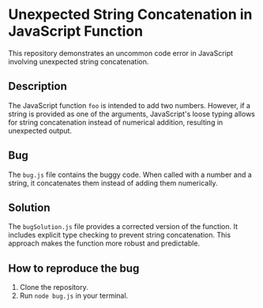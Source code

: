 # Unexpected String Concatenation in JavaScript Function
This repository demonstrates an uncommon code error in JavaScript involving unexpected string concatenation.

## Description
The JavaScript function `foo` is intended to add two numbers. However, if a string is provided as one of the arguments, JavaScript's loose typing allows for string concatenation instead of numerical addition, resulting in unexpected output.

## Bug
The `bug.js` file contains the buggy code. When called with a number and a string, it concatenates them instead of adding them numerically.

## Solution
The `bugSolution.js` file provides a corrected version of the function. It includes explicit type checking to prevent string concatenation. This approach makes the function more robust and predictable.

## How to reproduce the bug
1. Clone the repository.
2. Run `node bug.js` in your terminal.